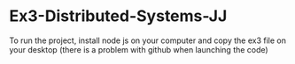 # Ex3-Distributed-Systems-JJ

To run the project, install node js on your computer and copy the ex3 file on your desktop (there is a problem with github when launching the code)
